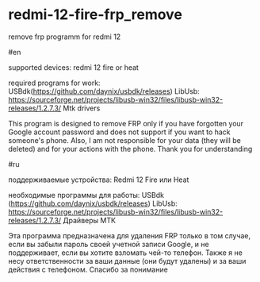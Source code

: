 # redmi-12-fire-frp_remove
remove frp programm for redmi 12

#en

supported devices: redmi 12 fire or heat

required programs for work: USBdk(https://github.com/daynix/usbdk/releases)
LibUsb: https://sourceforge.net/projects/libusb-win32/files/libusb-win32-releases/1.2.7.3/
Mtk drivers

This program is designed to remove FRP only if you have forgotten your Google account password and does not support if you want to hack someone's phone. Also, I am not responsible for your data (they will be deleted) and for your actions with the phone. 
Thank you for understanding

#ru

поддерживаемые устройства: Redmi 12 Fire или Heat

необходимые программы для работы: USBdk (https://github.com/daynix/usbdk/releases)
LibUsb: https://sourceforge.net/projects/libusb-win32/files/libusb-win32-releases/1.2.7.3/
Драйверы МТК

Эта программа предназначена для удаления FRP только в том случае, если вы забыли пароль своей учетной записи Google, и не поддерживает, если вы хотите взломать чей-то телефон. Также я не несу ответственности за ваши данные (они будут удалены) и за ваши действия с телефоном. 
Спасибо за понимание
